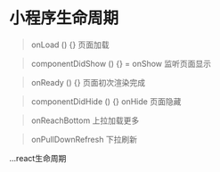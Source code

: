 # 小程序生命周期
> onLoad () {}  页面加载

> componentDidShow () {} = onShow   监听页面显示

> onReady () {} 页面初次渲染完成

> componentDidHide () {}  onHide  页面隐藏

> onReachBottom  上拉加载更多

> onPullDownRefresh  下拉刷新

...react生命周期